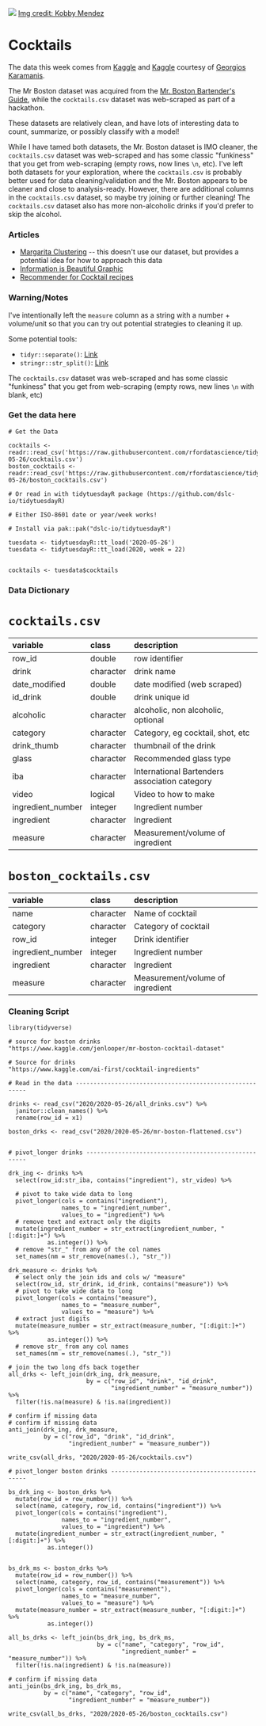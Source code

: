 ![](https://images.unsplash.com/photo-1551024709-8f23befc6f87?ixlib=rb-1.2.1&ixid=eyJhcHBfaWQiOjEyMDd9&auto=format&fit=crop&w=1425&q=80)
[Img credit: Kobby Mendez](https://unsplash.com/@kobbyfotos)

# Cocktails

The data this week comes from [Kaggle](https://www.kaggle.com/jenlooper/mr-boston-cocktail-dataset) and [Kaggle](https://www.kaggle.com/ai-first/cocktail-ingredients) courtesy of [Georgios Karamanis](https://github.com/rfordatascience/tidytuesday/issues/185).

The Mr Boston dataset was acquired from the [Mr. Boston Bartender's Guide](http://swizzle.ru/uploads/article_file/17/mr_boston.pdf), while the `cocktails.csv` dataset was web-scraped as part of a hackathon.

These datasets are relatively clean, and have lots of interesting data to count, summarize, or possibly classify with a model!

While I have tamed both datasets, the Mr. Boston dataset is IMO cleaner, the `cocktails.csv` dataset was web-scraped and has some classic "funkiness" that you get from web-scraping (empty rows, now lines `\n`, etc). I've left both datasets for your exploration, where the `cocktails.csv` is probably better used for data cleaning/validation and the Mr. Boston appears to be cleaner and close to analysis-ready. However, there are additional columns in the `cocktails.csv` dataset, so maybe try joining or further cleaning! The `cocktails.csv` dataset also has more non-alcoholic drinks if you'd prefer to skip the alcohol.

### Articles

* [Margarita Clustering](https://fivethirtyeight.com/videos/we-got-drunk-on-margaritas-for-science/)  -- this doesn't use our dataset, but provides a potential idea for how to approach this data  
* [Information is Beautiful Graphic](https://www.informationisbeautiful.net/visualizations/cocktails-interactive/)  
* [Recommender for Cocktail recipes](https://www.researchgate.net/publication/266142671_Recommendations_for_cocktail_recipes)  


### Warning/Notes

I've intentionally left the `measure` column as a string with a number + volume/unit so that you can try out potential strategies to cleaning it up.

Some potential tools:  
- `tidyr::separate()`: [Link](https://tidyr.tidyverse.org/reference/separate.html)  
- `stringr::str_split()`: [Link](https://stringr.tidyverse.org/reference/str_split.html)  

The `cocktails.csv` dataset was web-scraped and has some classic "funkiness" that you get from web-scraping (empty rows, new lines `\n` with blank, etc)

### Get the data here

```{r}
# Get the Data

cocktails <- readr::read_csv('https://raw.githubusercontent.com/rfordatascience/tidytuesday/master/data/2020/2020-05-26/cocktails.csv')
boston_cocktails <- readr::read_csv('https://raw.githubusercontent.com/rfordatascience/tidytuesday/master/data/2020/2020-05-26/boston_cocktails.csv')

# Or read in with tidytuesdayR package (https://github.com/dslc-io/tidytuesdayR)

# Either ISO-8601 date or year/week works!

# Install via pak::pak("dslc-io/tidytuesdayR")

tuesdata <- tidytuesdayR::tt_load('2020-05-26')
tuesdata <- tidytuesdayR::tt_load(2020, week = 22)


cocktails <- tuesdata$cocktails
```
### Data Dictionary

# `cocktails.csv`

|variable          |class     |description |
|:-----------------|:---------|:-----------|
|row_id            |double    | row identifier|
|drink             |character | drink name |
|date_modified     |double    | date modified (web scraped) |
|id_drink          |double    | drink unique id |
|alcoholic         |character | alcoholic, non alcoholic, optional |
|category          |character | Category, eg cocktail, shot, etc|
|drink_thumb       |character | thumbnail of the drink |
|glass             |character | Recommended glass type |
|iba               |character | International Bartenders association category |
|video             |logical   | Video to how to make |
|ingredient_number |integer   | Ingredient number |
|ingredient        |character | Ingredient |
|measure           |character | Measurement/volume of ingredient |

# `boston_cocktails.csv`

|variable          |class     |description |
|:-----------------|:---------|:-----------|
|name              |character | Name of cocktail |
|category          |character | Category of cocktail |
|row_id            |integer   | Drink identifier |
|ingredient_number |integer   | Ingredient number |
|ingredient        |character | Ingredient |
|measure           |character | Measurement/volume of ingredient |

### Cleaning Script

```{r}
library(tidyverse)

# source for boston drinks
"https://www.kaggle.com/jenlooper/mr-boston-cocktail-dataset"

# Source for drinks
"https://www.kaggle.com/ai-first/cocktail-ingredients"

# Read in the data --------------------------------------------------------

drinks <- read_csv("2020/2020-05-26/all_drinks.csv") %>% 
  janitor::clean_names() %>% 
  rename(row_id = x1)

boston_drks <- read_csv("2020/2020-05-26/mr-boston-flattened.csv")


# pivot_longer drinks -----------------------------------------------------

drk_ing <- drinks %>% 
  select(row_id:str_iba, contains("ingredient"), str_video) %>% 
  
  # pivot to take wide data to long
  pivot_longer(cols = contains("ingredient"), 
               names_to = "ingredient_number", 
               values_to = "ingredient") %>% 
  # remove text and extract only the digits
  mutate(ingredient_number = str_extract(ingredient_number, "[:digit:]+") %>% 
           as.integer()) %>% 
  # remove "str_" from any of the col names
  set_names(nm = str_remove(names(.), "str_")) 

drk_measure <- drinks %>% 
  # select only the join ids and cols w/ "measure"
  select(row_id, str_drink, id_drink, contains("measure")) %>% 
  # pivot to take wide data to long
  pivot_longer(cols = contains("measure"), 
               names_to = "measure_number", 
               values_to = "measure") %>% 
  # extract just digits
  mutate(measure_number = str_extract(measure_number, "[:digit:]+") %>% 
           as.integer()) %>% 
  # remove str_ from any col names
  set_names(nm = str_remove(names(.), "str_"))

# join the two long dfs back together
all_drks <- left_join(drk_ing, drk_measure, 
                      by = c("row_id", "drink", "id_drink", 
                             "ingredient_number" = "measure_number")) %>% 
  filter(!is.na(measure) & !is.na(ingredient))

# confirm if missing data
# confirm if missing data
anti_join(drk_ing, drk_measure, 
          by = c("row_id", "drink", "id_drink", 
                 "ingredient_number" = "measure_number"))

write_csv(all_drks, "2020/2020-05-26/cocktails.csv")

# pivot_longer boston drinks ----------------------------------------------

bs_drk_ing <- boston_drks %>% 
  mutate(row_id = row_number()) %>% 
  select(name, category, row_id, contains("ingredient")) %>% 
  pivot_longer(cols = contains("ingredient"), 
               names_to = "ingredient_number", 
               values_to = "ingredient") %>% 
  mutate(ingredient_number = str_extract(ingredient_number, "[:digit:]+") %>% 
           as.integer())


bs_drk_ms <- boston_drks %>% 
  mutate(row_id = row_number()) %>% 
  select(name, category, row_id, contains("measurement")) %>% 
  pivot_longer(cols = contains("measurement"), 
               names_to = "measure_number", 
               values_to = "measure") %>% 
  mutate(measure_number = str_extract(measure_number, "[:digit:]+") %>% 
           as.integer())

all_bs_drks <- left_join(bs_drk_ing, bs_drk_ms, 
                         by = c("name", "category", "row_id", 
                                "ingredient_number" = "measure_number")) %>% 
  filter(!is.na(ingredient) & !is.na(measure))

# confirm if missing data
anti_join(bs_drk_ing, bs_drk_ms, 
          by = c("name", "category", "row_id", 
                 "ingredient_number" = "measure_number"))

write_csv(all_bs_drks, "2020/2020-05-26/boston_cocktails.csv")

```
